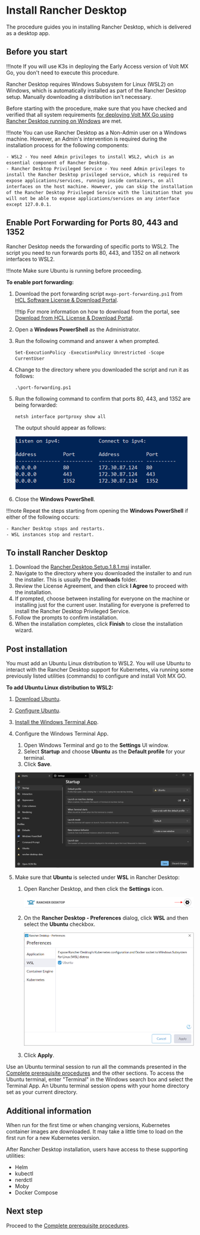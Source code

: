 # Install Rancher Desktop

The procedure guides you in installing Rancher Desktop, which is delivered as a desktop app. 

## Before you start

!!!note
    If you will use K3s in deploying the Early Access version of Volt MX Go, you don't need to execute this procedure.

Rancher Desktop requires Windows Subsystem for Linux (WSL2) on Windows, which is automatically installed as part of the Rancher Desktop setup. Manually downloading a distribution isn't necessary.

Before starting with the procedure, make sure that you have checked and verified that all system requirements [for deploying Volt MX Go using Rancher Desktop running on Windows](../references/sysreq.md#for-deploying-volt-mx-go-using-rancher-desktop-running-on-windows) are met.

!!!note
    You can use Rancher Desktop as a Non-Admin user on a Windows machine. However, an Admin's intervention is required during the installation process for the following components:

    - WSL2 - You need Admin privileges to install WSL2, which is an essential component of Rancher Desktop.
    - Rancher Desktop Privileged Service - You need Admin privileges to install the Rancher Desktop privileged service, which is required to expose applications/services, running inside containers, on all interfaces on the host machine. However, you can skip the installation of the Rancher Desktop Privileged Service with the limitation that you will not be able to expose applications/services on any interface except 127.0.0.1.

## Enable Port Forwarding for Ports 80, 443 and 1352

Rancher Desktop needs the forwarding of specific ports to WSL2. The script you need to run forwards ports 80, 443, and 1352 on all network interfaces to WSL2.

!!!note
    Make sure Ubuntu is running before proceeding.

**To enable port forwarding:**

1. Download the port forwarding script `mxgo-port-forwarding.ps1` from [HCL Software License & Download Portal](https://id.hcltechsw.com/).

    !!!tip
        For more information on how to download from the portal, see [Download from HCL License & Download Portal](../howto/portaldownload.md). 

2. Open a **Windows PowerShell** as the Administrator.
3. Run the following command and answer `A` when prompted.

    ```
    Set-ExecutionPolicy -ExecutionPolicy Unrestricted -Scope CurrentUser
    ```

4. Change to the directory where you downloaded the script and run it as follows:

    ```
    .\port-forwarding.ps1
    ```

5. Run the following command to confirm that ports 80, 443, and 1352 are being forwarded:

    ```
    netsh interface portproxy show all
    ```

    The output should appear as follows:

    ![Port confirmation result](../assets/images/portforwarding.png)

6. Close the **Windows PowerShell**.

!!!note
    Repeat the steps starting from opening the **Windows PowerShell** if either of the following occurs:

    - Rancher Desktop stops and restarts.
    - WSL instances stop and restart.

## To install Rancher Desktop

1. Download the [Rancher.Desktop.Setup.1.8.1.msi](https://github.com/rancher-sandbox/rancher-desktop/releases/download/v1.8.1/Rancher.Desktop.Setup.1.8.1.msi) installer.
2. Navigate to the directory where you downloaded the installer to and run the installer. This is usually the **Downloads** folder.
5. Review the License Agreement, and then click **I Agree** to proceed with the installation.
6. If prompted, choose between installing for everyone on the machine or installing just for the current user. Installing for everyone is preferred to install the Rancher Desktop Privileged Service.
7. Follow the prompts to confirm installation.
8. When the installation completes, click **Finish** to close the installation wizard.

## Post installation 

You must add an Ubuntu Linux distribution to WSL2. You will use Ubuntu to interact with the Rancher Desktop support for Kubernetes, via running some previously listed utilities (commands) to configure and install Volt MX GO.

**To add Ubuntu Linux distribution to WSL2:** 

1. [Download Ubuntu](https://ubuntu.com/tutorials/install-ubuntu-on-wsl2-on-windows-10#3-download-ubuntu). 
2. [Configure Ubuntu](https://ubuntu.com/tutorials/install-ubuntu-on-wsl2-on-windows-10#4-configure-ubuntu).
3. [Install the Windows Terminal App](https://apps.microsoft.com/store/detail/windows-terminal/9N0DX20HK701?hl=en-us&gl=us&activetab=pivot%3Aoverviewtab).

4. Configure the Windows Terminal App.

    1. Open Windows Terminal and go to the **Settings** UI window. 
    2. Select **Startup** and choose **Ubuntu** as the **Default profile** for your terminal.
    3. Click **Save**.

    ![Windows Terminal configuration](../assets/images/ubuntuconfig.png)

5. Make sure that **Ubuntu** is selected under **WSL** in Rancher Desktop:

    1. Open Rancher Desktop, and then click the **Settings** icon.

        ![Settings icon](../assets/images/rancherpreference1.png)

    2. On the **Rancher Desktop - Preferences** dialog, click **WSL** and then select the **Ubuntu** checkbox.

        ![Rancher Desktop - Preferences](../assets/images/rancherpreference.png) 

    3. Click **Apply**.  

Use an Ubuntu terminal session to run all the commands presented in the [Complete prerequisite procedures](prereq.md) and the other sections. To access the Ubuntu terminal, enter "Terminal" in the Windows search box and select the Terminal App. An Ubuntu terminal session opens with your home directory set as your current directory. 

## Additional information

When run for the first time or when changing versions, Kubernetes container images are downloaded. It may take a little time to load on the first run for a new Kubernetes version.

After Rancher Desktop installation, users have access to these supporting utilities:

  - Helm
  - kubectl
  - nerdctl
  - Moby
  - Docker Compose

## Next step

Proceed to the [Complete prerequisite procedures](prereq.md).
